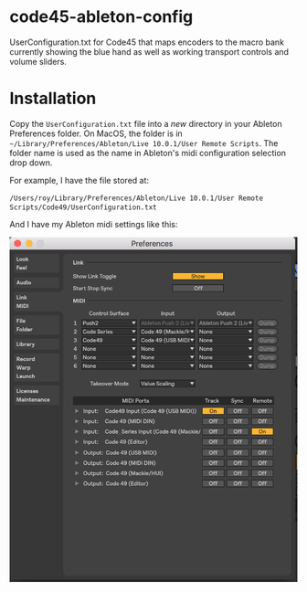 # code45-ableton-config
UserConfiguration.txt for Code45 that maps encoders to the macro bank currently showing the blue hand as well as working transport controls and volume sliders.

# Installation

Copy the `UserConfiguration.txt` file into a *new* directory in your Ableton Preferences folder. On MacOS, the folder is in `~/Library/Preferences/Ableton/Live 10.0.1/User Remote Scripts`. The folder name is used as the name in Ableton's midi configuration selection drop down.

For example, I have the file stored at:

```shell
/Users/roy/Library/Preferences/Ableton/Live 10.0.1/User Remote Scripts/Code49/UserConfiguration.txt
```

And I have my Ableton midi settings like this:

![Ableton Midi Settings](settings.png)
